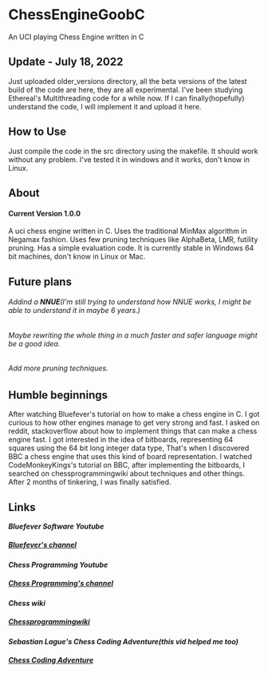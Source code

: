 # ChessEngineGoobC
An UCI playing Chess Engine written in C

## Update - July 18, 2022
Just uploaded older_versions directory, all the beta versions of the latest build of the code are here, they are all experimental.
I've been studying Ethereal's Multithreading code for a while now. If I can finally(hopefully) understand the code, I will implement it and upload it here.

## How to Use
Just compile the code in the src directory using the makefile. It should work without any problem.
I've tested it in windows and it works, don't know in Linux.

## About
#### Current Version 1.0.0
A uci chess engine written in C. Uses the traditional MinMax algorithm in Negamax fashion. Uses few pruning techniques like AlphaBeta, LMR, futility pruning. 
Has a simple evaluation code.
It is currently stable in Windows 64 bit machines, don't know in Linux or Mac.

## Future plans
###### Addind a **NNUE**(I'm still trying to understand how NNUE works, I might be able to understand it in maybe 6 years.)
###### Maybe rewriting the whole thing in a much faster and safer language might be a good idea.
###### Add more pruning techniques.

## Humble beginnings
After watching Bluefever's tutorial on how to make a chess engine in C. I got curious to how other engines manage to get very strong and fast. I asked on reddit, stackoverflow about how to implement things that can make a chess engine fast. I got interested in the idea of bitboards, representing 64 squares using the 64 bit long integer data type, That's when I discovered BBC a chess engine that uses this kind of board representation.
I watched CodeMonkeyKings's tutorial on BBC, after implementing the bitboards, I searched on chessprogrammingwiki about techniques and other things. After 2 months of tinkering, I was finally satisfied.


## Links
***Bluefever Software Youtube***
##### [Bluefever's channel](https://www.youtube.com/user/BlueFeverSoft)
***Chess Programming Youtube***
##### [Chess Programming's channel](https://www.youtube.com/channel/UCB9-prLkPwgvlKKqDgXhsMQ)
***Chess wiki***
##### [Chessprogrammingwiki](https://www.chessprogramming.org/Main_Page)
***Sebastian Lague's Chess Coding Adventure(this vid helped me too)***
##### [Chess Coding Adventure](https://youtu.be/U4ogK0MIzqk)
